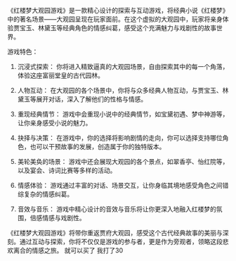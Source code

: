 《红楼梦大观园游戏》是一款精心设计的探索与互动游戏，将经典小说《红楼梦》中的著名场景——大观园呈现在玩家面前。在这个虚拟的大观园中，玩家将亲身体验贾宝玉、林黛玉等经典角色的情感纠葛，感受这个充满魅力与戏剧性的故事世界。

游戏特色：

1. 沉浸式探索： 你将进入精致逼真的大观园场景，自由探索其中的每一个角落，体验这座富丽堂皇的古代园林。

2. 人物互动： 在大观园的各个场景中，你将与众多经典人物互动，与贾宝玉、林黛玉等展开对话，深入了解他们的性格与情感。

3. 重现经典情节： 游戏中会重现小说中的经典情节，如宝黛初遇、梦中神游等，让你亲身感受小说的魅力。

4. 抉择与决策： 在游戏中，你的选择将影响剧情的走向，你可以选择支持哪位角色，也可以干预故事的发展，创造属于你的独特版本。

5. 美轮美奂的场景： 游戏中还会展现大观园的各个景点，如翠香亭、怡红院等，以及宴会、诗词比赛等多样的活动。

6. 情感体验： 游戏通过丰富的对话、场景交互，让你身临其境地感受角色之间错综复杂的情感纠葛。

7. 音效与音乐： 游戏中精心设计的音效与音乐将让你更深入地融入红楼梦的氛围，倍感情感与戏剧性。

《红楼梦大观园游戏》将带你重返贾府大观园，感受这个古代经典故事的美丽与深刻。通过互动与探索，你将不仅仅是游戏的参与者，更是作为旁观者，领略这段悲欢离合的情感之旅。
就可以买了
我打了30
